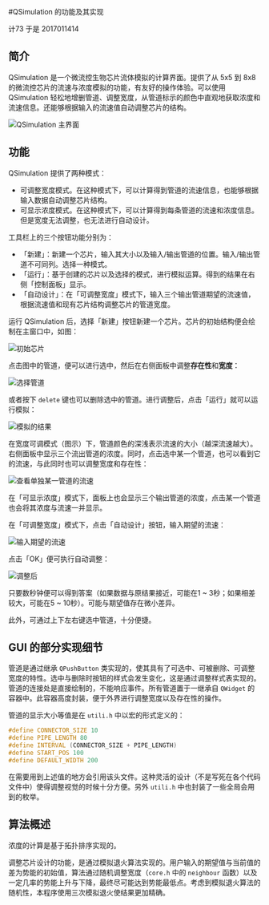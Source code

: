#QSimulation 的功能及其实现

计73 于是 2017011414

## 简介

QSimulation 是一个微流控生物芯片流体模拟的计算界面。提供了从 5x5 到 8x8 的微流控芯片的流速与浓度模拟的功能，有友好的操作体验。可以使用 QSimulation 轻松地增删管道、调整宽度，从管道标示的颜色中直观地获取浓度和流速信息。还能够根据输入的流速值自动调整芯片的结构。

![QSimulation 主界面](images/mainwindow.png)

## 功能

QSimulation 提供了两种模式：

- 可调整宽度模式。在这种模式下，可以计算得到管道的流速信息，也能够根据输入数据自动调整芯片结构。
- 可显示浓度模式。在这种模式下，可以计算得到每条管道的流速和浓度信息。但是宽度无法调整，也无法进行自动设计。

工具栏上的三个按钮功能分别为：

- 「新建」：新建一个芯片，输入其大小以及输入/输出管道的位置。输入/输出管道不可同列。选择一种模式。
- 「运行」：基于创建的芯片以及选择的模式，进行模拟运算。得到的结果在右侧「控制面板」显示。
- 「自动设计」：在「可调整宽度」模式下，输入三个输出管道期望的流速值，根据流速值和现有芯片结构调整芯片的管道宽度。

运行 QSimulation 后，选择「新建」按钮新建一个芯片。芯片的初始结构便会绘制在主窗口中，如图：

![初始芯片](images/newchip.png)

点击图中的管道，便可以进行选中，然后在右侧面板中调整**存在性**和**宽度**：

![选择管道](images/select.png)

或者按下 `delete` 键也可以删除选中的管道。进行调整后，点击「运行」就可以运行模拟：

![模拟的结果](images/run.png)

在宽度可调模式（图示）下，管道颜色的深浅表示流速的大小（越深流速越大）。右侧面板中显示三个流出管道的浓度。同时，点击选中某一个管道，也可以看到它的流速，与此同时也可以调整宽度和存在性：

![查看单独某一管道的流速](images/showspeed.png)

在「可显示浓度」模式下，面板上也会显示三个输出管道的浓度，点击某一个管道也会将其浓度与流速一并显示。

在「可调整宽度」模式下，点击「自动设计」按钮，输入期望的流速：

![输入期望的流速](images/input.png)

点击「OK」便可执行自动调整：

![调整后](images/adjust.png)

只要数秒钟便可以得到答案（如果数据与原结果接近，可能在1 ~ 3秒；如果相差较大，可能在5 ~ 10秒）。可能与期望值存在微小差异。

此外，可通过上下左右键选中管道，十分便捷。

## GUI 的部分实现细节

管道是通过继承 `QPushButton` 类实现的，使其具有了可选中、可被删除、可调整宽度的特性。选中与删除时按钮的样式会发生变化，这是通过调整样式表实现的。管道的连接处是直接绘制的，不能响应事件。所有管道置于一继承自 `QWidget` 的容器中。此容器高度封装，便于外界进行调整宽度以及存在性的操作。

管道的显示大小等值是在 `utili.h` 中以宏的形式定义的：

```c++
#define CONNECTOR_SIZE 10
#define PIPE_LENGTH 80
#define INTERVAL (CONNECTOR_SIZE + PIPE_LENGTH)
#define START_POS 100
#define DEFAULT_WIDTH 200
```

在需要用到上述值的地方会引用该头文件。这种灵活的设计（不是写死在各个代码文件中）使得调整视觉的时候十分方便。另外 `utili.h` 中也封装了一些全局会用到的枚举。

## 算法概述

浓度的计算是基于拓扑排序实现的。

调整芯片设计的功能，是通过模拟退火算法实现的。用户输入的期望值与当前值的差为势能的初始值，算法通过随机调整宽度（`core.h` 中的 `neighbour` 函数）以及一定几率的势能上升与下降，最终尽可能达到势能最低点。考虑到模拟退火算法的随机性，本程序使用三次模拟退火使结果更加精确。
